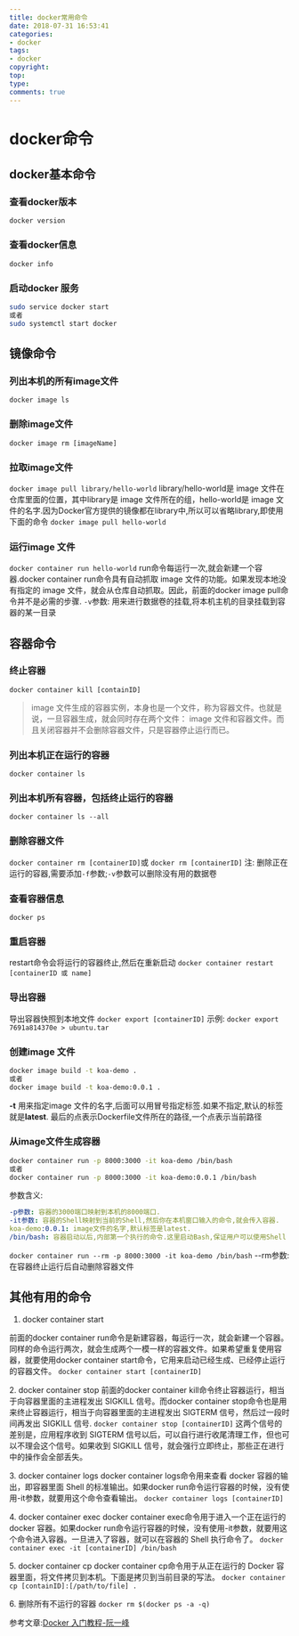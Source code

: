 ```yaml
---
title: docker常用命令
date: 2018-07-31 16:53:41
categories:
- docker
tags:
- docker
copyright:
top:
type:
comments: true
---
```

# docker命令

## docker基本命令

### 查看docker版本

`docker version`

### 查看docker信息

`docker info`

### 启动docker 服务

```bash
sudo service docker start
或者
sudo systemctl start docker
```

## 镜像命令

### 列出本机的所有image文件

`docker image ls`

### 删除image文件

`docker image rm [imageName]`

### 拉取image文件

`docker image pull library/hello-world`
library/hello-world是 image 文件在仓库里面的位置，其中library是 image 文件所在的组，hello-world是 image 文件的名字.因为Docker官方提供的镜像都在library中,所以可以省略library,即使用下面的命令
`docker image pull hello-world`

### 运行image 文件

`docker container run hello-world`
run命令每运行一次,就会新建一个容器.docker container run命令具有自动抓取 image 文件的功能。如果发现本地没有指定的 image 文件，就会从仓库自动抓取。因此，前面的docker image pull命令并不是必需的步骤.
`-v`参数: 用来进行数据卷的挂载,将本机主机的目录挂载到容器的某一目录

## 容器命令

### 终止容器

`docker container kill [containID]`

> image 文件生成的容器实例，本身也是一个文件，称为容器文件。也就是说，一旦容器生成，就会同时存在两个文件： image 文件和容器文件。而且关闭容器并不会删除容器文件，只是容器停止运行而已。

### 列出本机正在运行的容器

`docker container ls`

### 列出本机所有容器，包括终止运行的容器

`docker container ls --all`

### 删除容器文件

`docker container rm [containerID]`或
`docker rm [containerID]`
注: 删除正在运行的容器,需要添加`-f`参数;`-v`参数可以删除没有用的数据卷

### 查看容器信息

`docker ps`

### 重启容器

restart命令会将运行的容器终止,然后在重新启动
`docker container restart [containerID 或 name]`

### 导出容器

导出容器快照到本地文件
`docker export [containerID]`
示例:
`docker export 7691a814370e > ubuntu.tar`

### 创建image 文件

```bash
docker image build -t koa-demo .
或者
docker image build -t koa-demo:0.0.1 .
```

**-t** 用来指定image 文件的名字,后面可以用冒号指定标签.如果不指定,默认的标签就是**latest**. 最后的点表示Dockerfile文件所在的路径,一个点表示当前路径

### 从image文件生成容器

```bash
docker container run -p 8000:3000 -it koa-demo /bin/bash
或者
docker container run -p 8000:3000 -it koa-demo:0.0.1 /bin/bash
```

参数含义:

```yml
-p参数: 容器的3000端口映射到本机的8000端口.
-it参数: 容器的Shell映射到当前的Shell,然后你在本机窗口输入的命令,就会传入容器.
koa-demo:0.0.1: image文件的名字,默认标签是latest.
/bin/bash: 容器启动以后,内部第一个执行的命令.这里启动Bash,保证用户可以使用Shell
```

`docker container run --rm -p 8000:3000 -it koa-demo /bin/bash`
--rm参数:在容器终止运行后自动删除容器文件

## 其他有用的命令

1. docker container start

前面的docker container run命令是新建容器，每运行一次，就会新建一个容器。同样的命令运行两次，就会生成两个一模一样的容器文件。如果希望重复使用容器，就要使用docker container start命令，它用来启动已经生成、已经停止运行的容器文件。
`docker container start [containerID]`

2\. docker container stop
前面的docker container kill命令终止容器运行，相当于向容器里面的主进程发出 SIGKILL 信号。而docker container stop命令也是用来终止容器运行，相当于向容器里面的主进程发出 SIGTERM 信号，然后过一段时间再发出 SIGKILL 信号.
`docker container stop [containerID]`
这两个信号的差别是，应用程序收到 SIGTERM 信号以后，可以自行进行收尾清理工作，但也可以不理会这个信号。如果收到 SIGKILL 信号，就会强行立即终止，那些正在进行中的操作会全部丢失。

3\. docker container logs
docker container logs命令用来查看 docker 容器的输出，即容器里面 Shell 的标准输出。如果docker run命令运行容器的时候，没有使用-it参数，就要用这个命令查看输出。
`docker container logs [containerID]`

4\. docker container exec
docker container exec命令用于进入一个正在运行的 docker 容器。如果docker run命令运行容器的时候，没有使用-it参数，就要用这个命令进入容器。一旦进入了容器，就可以在容器的 Shell 执行命令了。
`docker container exec -it [containerID] /bin/bash`

5\. docker container cp
docker container cp命令用于从正在运行的 Docker 容器里面，将文件拷贝到本机。下面是拷贝到当前目录的写法。
`docker container cp [containID]:[/path/to/file] .`

6\. 删除所有不运行的容器
`docker rm $(docker ps -a -q)`

参考文章:[Docker 入门教程-阮一峰](http://www.ruanyifeng.com/blog/2018/02/docker-tutorial.html)